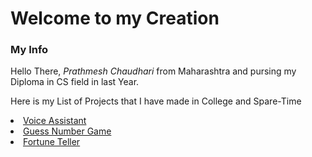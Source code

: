 <h1>Welcome to my Creation</h1>
<h3>My Info</h3>
<p>Hello There, <i>Prathmesh Chaudhari</i> from Maharashtra and pursing my Diploma in CS field in last Year.</p>
<p>Here is my List of Projects that I have made in College and Spare-Time</p>
<table>
  <li><a href = "github.com/prathmesh-Chaudhari05/Project-List/Voice-Assistant">Voice Assistant</a></li>
  <li><a href = "#">Guess Number Game</a></li>
  <li><a href = "#">Fortune Teller</a></li>
  
</table>
